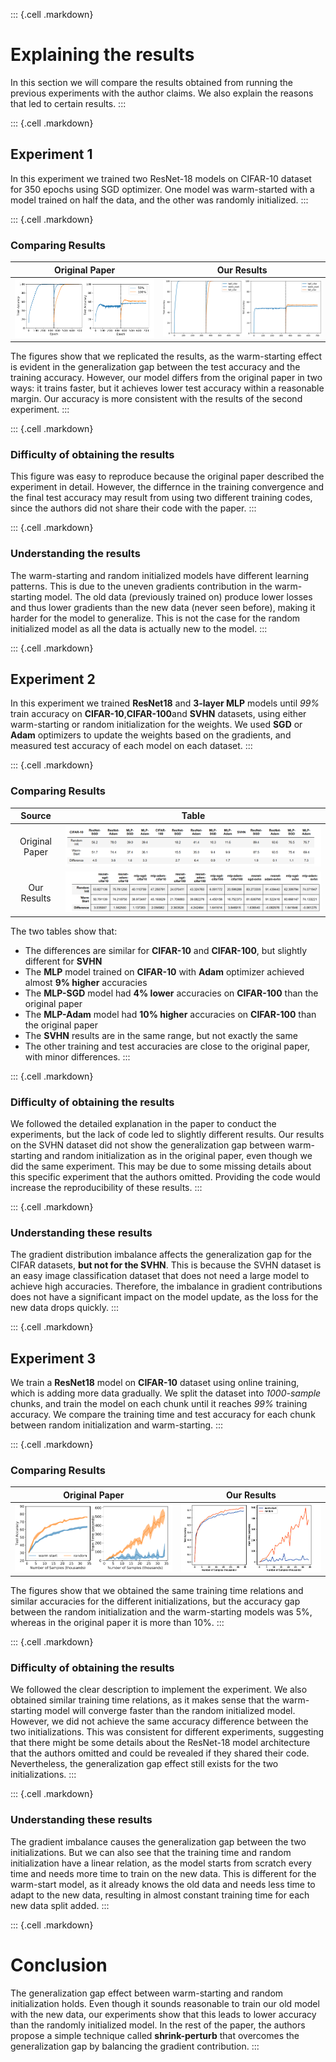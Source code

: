 ::: {.cell .markdown}
# Explaining the results

In this section we will compare the results obtained from running the previous experiments with the author claims. We also explain the reasons that led to certain results.
:::

::: {.cell .markdown}
## Experiment 1

In this experiment we trained two ResNet-18 models on CIFAR-10 dataset for 350 epochs using SGD optimizer. One model was warm-started with a model trained on half the data, and the other was randomly initialized.
:::

::: {.cell .markdown}
### Comparing Results

| Original Paper         | Our Results                 |
| :--------------------: | :-------------------------: |
| ![](assets/claim1.png) | ![](assets/exp1_output.png) |

The figures show that we replicated the results, as the warm-starting effect is evident in the generalization gap between the test accuracy and the training accuracy. However, our model differs from the original paper in two ways: it trains faster, but it achieves lower test accuracy within a reasonable margin. Our accuracy is more consistent with the results of the second experiment.
:::

::: {.cell .markdown}
### Difficulty of obtaining the results

This figure was easy to reproduce because the original paper described the experiment in detail. However, the differnce in the training convergence and the final test accuracy may result from using two different training codes, since the authors did not share their code with the paper.
:::

::: {.cell .markdown}
### Understanding the results

The warm-starting and random initialized models have different learning patterns. This is due to the uneven gradients contribution in the warm-starting model. The old data (previously trained on) produce lower losses and thus lower gradients than the new data (never seen before), making it harder for the model to generalize. This is not the case for the random initialized model as all the data is actually new to the model.
:::

::: {.cell .markdown}
## Experiment 2

In this experiment we trained **ResNet18** and **3-layer MLP** models until *99%* train accuracy on **CIFAR-10**,**CIFAR-100**and **SVHN** datasets, using either warm-starting or random initialization for the weights. We used **SGD** or **Adam** optimizers to update the weights based on the gradients, and measured test accuracy of each model on each dataset.
:::

::: {.cell .markdown}
### Comparing Results

| Source           | Table                         |
| :--------------: | :---------------------------: |
| Original Paper   | ![](assets/exp2_original.png) |
| Our Results      | ![](assets/exp2_output.png)   |


The two tables show that:

- The differences are similar for **CIFAR-10** and **CIFAR-100**, but slightly different for **SVHN**
- The **MLP** model trained on **CIFAR-10** with **Adam** optimizer achieved almost **9% higher** accuracies
- The **MLP-SGD** model had **4% lower** accuracies on **CIFAR-100** than the original paper
- The **MLP-Adam** model had **10% higher** accuracies on **CIFAR-100** than the original paper
- The **SVHN** results are in the same range, but not exactly the same
- The other training and test accuracies are close to the original paper, with minor differences.
:::

::: {.cell .markdown}
### Difficulty of obtaining the results

We followed the detailed explanation in the paper to conduct the experiments, but the lack of code led to slightly different results. Our results on the SVHN dataset did not show the generalization gap between warm-starting and random initialization as in the original paper, even though we did the same experiment. This may be due to some missing details about this specific experiment that the authors omitted. Providing the code would increase the reproducibility of these results.
:::

::: {.cell .markdown}
### Understanding these results

The gradient distribution imbalance affects the generalization gap for the CIFAR datasets, **but not for the SVHN**. This is because the SVHN dataset is an easy image classification dataset that does not need a large model to achieve high accuracies. Therefore, the imbalance in gradient contributions does not have a significant impact on the model update, as the loss for the new data drops quickly.
:::

::: {.cell .markdown}
## Experiment 3

We train a **ResNet18** model on **CIFAR-10** dataset using online training, which is adding more data gradually. We split the dataset into *1000-sample* chunks, and train the model on each chunk until it reaches *99%* training accuracy. We compare the training time and test accuracy for each chunk between random initialization and warm-starting.
:::

::: {.cell .markdown}
### Comparing Results

| Original Paper         | Our Results                 |
| :--------------------: | :-------------------------: |
| ![](assets/claim3.png) | ![](assets/exp3_output.png) |

The figures show that we obtained the same training time relations and similar accuracies for the different initializations, but the accuracy gap between the random initialization and the warm-starting models was 5%, whereas in the original paper it is more than 10%.
:::

::: {.cell .markdown}
### Difficulty of obtaining the results

We followed the clear description to implement the experiment. We also obtained similar training time relations, as it makes sense that the warm-starting model will converge faster than the random initialized model. However, we did not achieve the same accuracy difference between the two initializations. This was consistent for different experiments, suggesting that there might be some details about the ResNet-18 model architecture that the authors omitted and could be revealed if they shared their code. Nevertheless, the generalization gap effect still exists for the two initializations.
:::

::: {.cell .markdown}
### Understanding these results

The gradient imbalance causes the generalization gap between the two initializations. But we can also see that the training time and random initialization have a linear relation, as the model starts from scratch every time and needs more time to train on the new data. This is different for the warm-start model, as it already knows the old data and needs less time to adapt to the new data, resulting in almost constant training time for each new data split added.
:::

::: {.cell .markdown}
# Conclusion

The generalization gap effect between warm-starting and random initialization holds. Even though it sounds reasonable to train our old model with the new data, our experiments show that this leads to lower accuracy than the randomly initialized model. In the rest of the paper, the authors propose a simple technique called **shrink-perturb** that overcomes the generalization gap by balancing the gradient contribution.
:::

